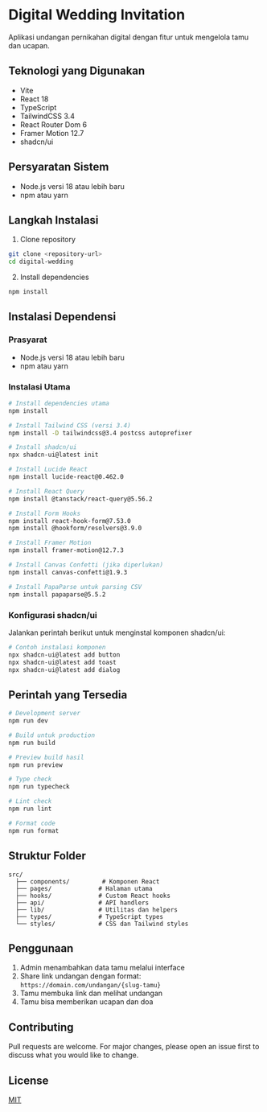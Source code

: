 
# Digital Wedding Invitation

Aplikasi undangan pernikahan digital dengan fitur untuk mengelola tamu dan ucapan.

## Teknologi yang Digunakan

- Vite
- React 18
- TypeScript
- TailwindCSS 3.4
- React Router Dom 6
- Framer Motion 12.7
- shadcn/ui

## Persyaratan Sistem

- Node.js versi 18 atau lebih baru
- npm atau yarn

## Langkah Instalasi

1. Clone repository
```bash
git clone <repository-url>
cd digital-wedding
```

2. Install dependencies
```bash
npm install
```

## Instalasi Dependensi

### Prasyarat
- Node.js versi 18 atau lebih baru
- npm atau yarn

### Instalasi Utama
```bash
# Install dependencies utama
npm install

# Install Tailwind CSS (versi 3.4)
npm install -D tailwindcss@3.4 postcss autoprefixer

# Install shadcn/ui
npx shadcn-ui@latest init

# Install Lucide React
npm install lucide-react@0.462.0

# Install React Query
npm install @tanstack/react-query@5.56.2

# Install Form Hooks
npm install react-hook-form@7.53.0
npm install @hookform/resolvers@3.9.0

# Install Framer Motion
npm install framer-motion@12.7.3

# Install Canvas Confetti (jika diperlukan)
npm install canvas-confetti@1.9.3

# Install PapaParse untuk parsing CSV
npm install papaparse@5.5.2
```

### Konfigurasi shadcn/ui
Jalankan perintah berikut untuk menginstal komponen shadcn/ui:
```bash
# Contoh instalasi komponen
npx shadcn-ui@latest add button
npx shadcn-ui@latest add toast
npx shadcn-ui@latest add dialog
```

## Perintah yang Tersedia

```bash
# Development server
npm run dev

# Build untuk production
npm run build

# Preview build hasil
npm run preview

# Type check
npm run typecheck

# Lint check
npm run lint

# Format code
npm run format
```

## Struktur Folder

```
src/
  ├── components/         # Komponen React
  ├── pages/             # Halaman utama
  ├── hooks/             # Custom React hooks
  ├── api/               # API handlers
  ├── lib/               # Utilitas dan helpers
  ├── types/             # TypeScript types
  └── styles/            # CSS dan Tailwind styles
```

## Penggunaan

1. Admin menambahkan data tamu melalui interface
2. Share link undangan dengan format: `https://domain.com/undangan/{slug-tamu}`
3. Tamu membuka link dan melihat undangan
4. Tamu bisa memberikan ucapan dan doa

## Contributing

Pull requests are welcome. For major changes, please open an issue first to discuss what you would like to change.

## License

[MIT](https://choosealicense.com/licenses/mit/)

